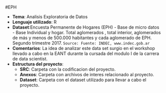  #EPH
- **Tema**: Analisis Exploratoria de Datos
- **Lenguaje utilizado**: R
- **Dataset**:Encuesta Permanente de Hogares (EPH) - Base de micro datos - Base Individual y hogar. Total aglomerados , total interior, aglomerados de más y menos de 500.000 habitantes y cada aglomerado de EPH. Segundo trimestre 2017. `Source: Fuente: INDEC, www.indec.gob.ar`
- **Comentarios**: La idea de analizar este data set surgio en el workshop llevado a cabo en la EANT durante la cursada del modulo I de la carrera de data scientist.
- **Estructura del proyecto**:
  - **SRC**: Carpeta con la codificacion del proyecto.
  - **Anexos**: Carpeta con archivos de interes relacionado al proyecto.
  - **Dataset**: Carpeta con el dataset utilizado para llevar a cabo el proyecto.
  
